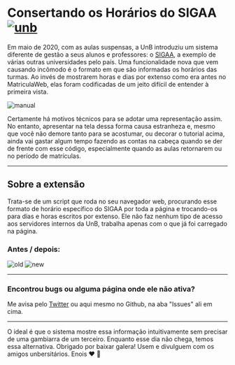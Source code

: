 # Consertando os Horários do SIGAA [![unb](images/unb_logo.png)](https://unb.br)

Em maio de 2020, com as aulas suspensas, a UnB introduziu um sistema diferente de gestão a seus alunos e professores: o [SIGAA](https://sig.unb.br/sigaa/), a exemplo de várias outras universidades pelo país. Uma funcionalidade nova que vem causando incômodo é o formato em que são informadas os horários das turmas. Ao invés de mostrarem horas e dias por extenso como era antes no MatriculaWeb, elas foram codificadas de um jeito difícil de entender à primeira vista.

![manual](images/manual.jpg)

Certamente há motivos técnicos para se adotar uma representação assim. No entanto, apresentar na tela dessa forma causa estranheza e, mesmo que você não demore tanto para se acostumar, ou decorar o tutorial acima, ainda vai gastar algum tempo fazendo as contas na cabeça quando se der de frente com esse código, especialmente quando as aulas retornarem ou no período de matrículas.

***

## Sobre a extensão

Trata-se de um script que roda no seu navegador web, procurando esse formato de horário específico do SIGAA por toda a página e trocando-os para dias e horas escritos por extenso. Ele não faz nenhum tipo de acesso aos servidores internos da UnB, trabalha apenas com o que já foi carregado na página.

### Antes / depois:

![old](images/old.png) ![new](images/new.png)

***
### Encontrou bugs ou alguma página onde ele não ativa?
Me avisa pelo [Twitter](https://twitter.com/luthierycosta) ou aqui mesmo no Github, na aba "Issues" ali em cima.
***
O ideal é que o sistema mostre essa informação intuitivamente sem precisar de uma gambiarra de um terceiro. Enquanto esse dia não chega, temos essa alternativa. Obrigado por baixar galera! Usem e divulguem com os amigos unbersitários. Enois :heart: :cowboy_hat_face:
